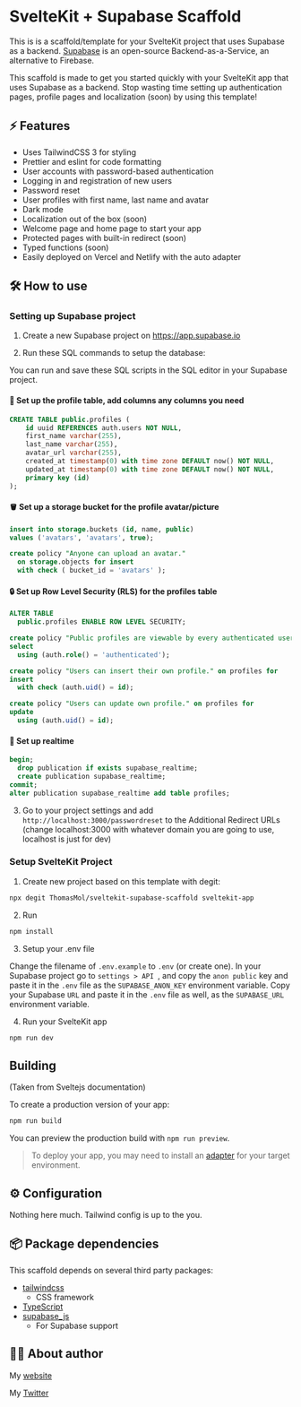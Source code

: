 # SvelteKit + Supabase Scaffold

This is is a scaffold/template for your SvelteKit project that uses Supabase as a backend.
[Supabase](https://supabase.com/) is an open-source Backend-as-a-Service, an alternative to Firebase. 

This scaffold is made to get you started quickly with your SvelteKit app that uses Supabase as a backend. Stop wasting time setting up authentication pages, profile pages and localization (soon) by using this template! 

## ⚡️ Features
* Uses TailwindCSS 3 for styling
* Prettier and eslint for code formatting
* User accounts with password-based authentication
* Logging in and registration of new users 
* Password reset
* User profiles with first name, last name and avatar
* Dark mode 
* Localization out of the box (soon)
* Welcome page and home page to start your app
* Protected pages with built-in redirect (soon)
* Typed functions (soon)
* Easily deployed on Vercel and Netlify with the auto adapter


## 🛠 How to use
### Setting up Supabase project
1. Create a new Supabase project on https://app.supabase.io

2. Run these SQL commands to setup the database:

You can run and save these SQL scripts in the SQL editor in your Supabase project.

#### 👤 Set up the profile table, add columns any columns you need
```sql
CREATE TABLE public.profiles (
    id uuid REFERENCES auth.users NOT NULL,
    first_name varchar(255),
    last_name varchar(255),
    avatar_url varchar(255),    
    created_at timestamp(0) with time zone DEFAULT now() NOT NULL,
    updated_at timestamp(0) with time zone DEFAULT now() NOT NULL,
    primary key (id)
);
```

#### 🪣 Set up a storage bucket for the profile avatar/picture
```sql 
insert into storage.buckets (id, name, public)
values ('avatars', 'avatars', true);

create policy "Anyone can upload an avatar."
  on storage.objects for insert
  with check ( bucket_id = 'avatars' );
```

#### 🔒 Set up Row Level Security (RLS) for the profiles table
```sql
ALTER TABLE
  public.profiles ENABLE ROW LEVEL SECURITY;

create policy "Public profiles are viewable by every authenticated user." on profiles for
select
  using (auth.role() = 'authenticated');

create policy "Users can insert their own profile." on profiles for
insert
  with check (auth.uid() = id);

create policy "Users can update own profile." on profiles for
update
  using (auth.uid() = id);
```

#### 🔁 Set up realtime
```sql
begin;
  drop publication if exists supabase_realtime;
  create publication supabase_realtime;
commit;
alter publication supabase_realtime add table profiles;
```

3. Go to your project settings and add ```http://localhost:3000/passwordreset``` to the Additional Redirect URLs (change localhost:3000 with whatever domain you are going to use, localhost is just for dev)

### Setup SvelteKit Project

1. Create new project based on this template with degit:
```bash
npx degit ThomasMol/sveltekit-supabase-scaffold sveltekit-app
 ```
2. Run 
```bash 
npm install
```

3. Setup your .env file

Change the filename of ```.env.example``` to ```.env``` (or create one).
In your Supabase project go to ```settings > API ```, and copy the ```anon public``` key and paste it in the ```.env``` file as the `SUPABASE_ANON_KEY` environment variable. Copy your Supabase ```URL``` and paste it in the ```.env``` file as well, as the `SUPABASE_URL` environment variable.

4. Run your SvelteKit app
```bash
npm run dev
```

## Building

(Taken from Sveltejs documentation)

To create a production version of your app:

```bash
npm run build
```

You can preview the production build with `npm run preview`.

> To deploy your app, you may need to install an [adapter](https://kit.svelte.dev/docs/adapters) for your target environment.

## ⚙️ Configuration

Nothing here much. Tailwind config is up to the you.

## 📦 Package dependencies

This scaffold depends on several third party packages:

* [tailwindcss](https://tailwindcss.com/)
  * CSS framework
* [TypeScript](https://www.typescriptlang.org/)
* [supabase_js](https://github.com/supabase/supabase-js)
  * For Supabase support

## 👨‍💻 About author

My [website](https://thomasmol.com)

My [Twitter](https://twitter.com/thomas_a_mol)